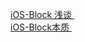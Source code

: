 
   [ iOS-Block 浅谈 ]( https://www.jianshu.com/p/25a7ba546eac )    <br/>
   [ iOS-Block本质 ]( https://www.jianshu.com/p/4e79e9a0dd82 )    <br/>
